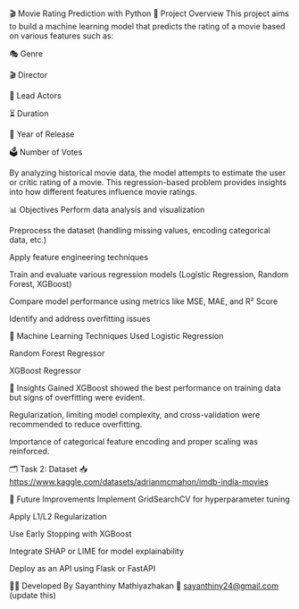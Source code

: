 🎬 Movie Rating Prediction with Python
📌 Project Overview
This project aims to build a machine learning model that predicts the rating of a movie based on various features such as:

🎭 Genre

🎬 Director

🎤 Lead Actors

⏳ Duration

📅 Year of Release

🗳️ Number of Votes

By analyzing historical movie data, the model attempts to estimate the user or critic rating of a movie. This regression-based problem provides insights into how different features influence movie ratings.

📊 Objectives
Perform data analysis and visualization

Preprocess the dataset (handling missing values, encoding categorical data, etc.)

Apply feature engineering techniques

Train and evaluate various regression models (Logistic Regression, Random Forest, XGBoost)

Compare model performance using metrics like MSE, MAE, and R² Score

Identify and address overfitting issues

🧪 Machine Learning Techniques Used
Logistic Regression

Random Forest Regressor

XGBoost Regressor

🧠 Insights Gained
XGBoost showed the best performance on training data but signs of overfitting were evident.

Regularization, limiting model complexity, and cross-validation were recommended to reduce overfitting.

Importance of categorical feature encoding and proper scaling was reinforced.

🗂️ Task 2: Dataset
📥 https://www.kaggle.com/datasets/adrianmcmahon/imdb-india-movies



🔧 Future Improvements
Implement GridSearchCV for hyperparameter tuning

Apply L1/L2 Regularization

Use Early Stopping with XGBoost

Integrate SHAP or LIME for model explainability

Deploy as an API using Flask or FastAPI

👩‍💻 Developed By
Sayanthiny Mathiyazhakan
📧 sayanthiny24@gmail.com (update this)

